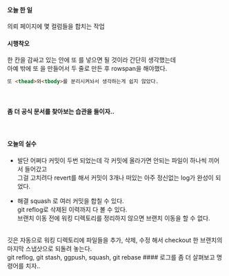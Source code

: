 #### 오늘 한 일
의뢰 페이지에 몇 컬럼들을 합치는 작업<br>

#### 시행착오
한 칸을 감싸고 있는 <td>안에 또 <td>를 넣으면 될 것이라 간단히 생각했는데 <br>
아예 <tr> 밖에 또 <tr>을 만들어서 두 줄로 만든 후 rowspan을 해야했다.
<br>
```html
또 <thead>와<tbody>를 분리시켜놔서 생각하는게 쉽지 않았다. 
```
<br>

#### 좀 더 공식 문서를 찾아보는 습관을 들이자..
<br>

#### 오늘의 실수 
- 발단
어쩌다 커밋이 두번 되었는데 각 커밋에 올라가면 안되는 파일이 하나씩 끼어서 들어갔고 <br>
그걸 고치려다 revert를 해서 커밋이 3개나 떠있는 아주 정신없는 log가 완성이 되었다. <br>

- 해결
squash 로 여러 커밋을 합칠 수 있다. <br>
git reflog로 삭제된 이력까지 다 볼 수 있다.<br>
브랜치 이동 전에 워킹 디렉토리를 정리하지 않으면 브랜치 이동을 할 수 없다. 
<br>
깃은 자동으로 워킹 디렉토리에 파일들을 추가, 삭제, 수정 해서 checkout 한 브랜치의 마지막 스냅샷으로 되돌려 놓는다. <br>
git reflog, git stash, ggpush, squash, git rebase
#### 로그를 좀 더 살펴보고 명령어를 치자.. 
